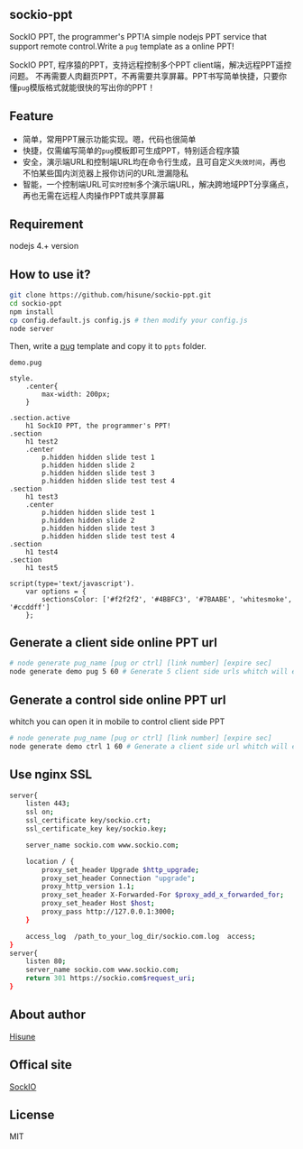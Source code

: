 sockio-ppt
-----
SockIO PPT, the programmer's PPT!A simple nodejs PPT service that support remote control.Write a `pug` template as a online PPT!

SockIO PPT, 程序猿的PPT，支持远程控制多个PPT client端，解决远程PPT遥控问题。
不再需要人肉翻页PPT，不再需要共享屏幕。PPT书写简单快捷，只要你懂`pug`模版格式就能很快的写出你的PPT！

Feature
-----
- 简单，常用PPT展示功能实现。嗯，代码也很简单
- 快捷，仅需编写简单的`pug`模板即可生成PPT，特别适合程序猿
- 安全，演示端URL和控制端URL均在命令行生成，且可自定义`失效时间`，再也不怕某些国内浏览器上报你访问的URL泄漏隐私
- 智能，一个控制端URL可`实时控制`多个演示端URL，解决跨地域PPT分享痛点，再也无需在远程人肉操作PPT或共享屏幕

Requirement
-----
nodejs 4.+ version

How to use it?
-----
```bash
git clone https://github.com/hisune/sockio-ppt.git
cd sockio-ppt
npm install
cp config.default.js config.js # then modify your config.js
node server
```
Then, write a [pug](https://github.com/pugjs/pug) template and copy it to `ppts` folder.

`demo.pug`
```pug
style.
    .center{
        max-width: 200px;
    }

.section.active
    h1 SockIO PPT, the programmer's PPT!
.section
    h1 test2
    .center
        p.hidden hidden slide test 1
        p.hidden hidden slide 2
        p.hidden hidden slide test 3
        p.hidden hidden slide test test 4
.section
    h1 test3
    .center
        p.hidden hidden slide test 1
        p.hidden hidden slide 2
        p.hidden hidden slide test 3
        p.hidden hidden slide test test 4
.section
    h1 test4
.section
    h1 test5

script(type='text/javascript').
    var options = {
        sectionsColor: ['#f2f2f2', '#4BBFC3', '#7BAABE', 'whitesmoke', '#ccddff']
    };
```

Generate a client side online PPT url
-----
```bash
# node generate pug_name [pug or ctrl] [link number] [expire sec]
node generate demo pug 5 60 # Generate 5 client side urls whitch will expired after 1 minute
```
Generate a control side online PPT url
-----
whitch you can open it in mobile to control client side PPT
```bash
# node generate pug_name [pug or ctrl] [link number] [expire sec]
node generate demo ctrl 1 60 # Generate a client side url whitch will expired after 1 minute
```

Use nginx SSL
-----

```bash
server{
	listen 443;
	ssl on;
	ssl_certificate key/sockio.crt;
	ssl_certificate_key key/sockio.key;

	server_name sockio.com www.sockio.com;

	location / {
		proxy_set_header Upgrade $http_upgrade;
		proxy_set_header Connection "upgrade";
		proxy_http_version 1.1;
		proxy_set_header X-Forwarded-For $proxy_add_x_forwarded_for;
		proxy_set_header Host $host;
		proxy_pass http://127.0.0.1:3000;
	}

	access_log  /path_to_your_log_dir/sockio.com.log  access;
}
server{
	listen 80;
	server_name sockio.com www.sockio.com;
	return 301 https://sockio.com$request_uri;
}
```

About author
-----
[Hisune](https://hisune.com)

Offical site
-----
[SockIO](https://sockio.com)

License
-----
MIT
